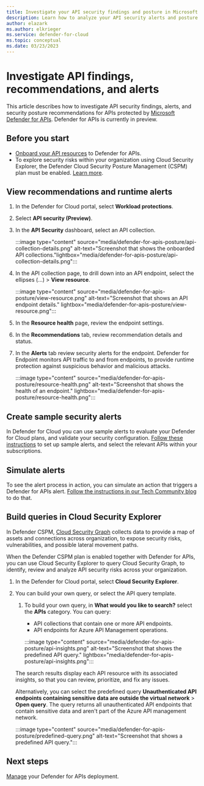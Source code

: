 ```yaml
---
title: Investigate your API security findings and posture in Microsoft Defender for Cloud
description: Learn how to analyze your API security alerts and posture in Microsoft Defender for Cloud
author: elazark
ms.author: elkrieger
ms.service: defender-for-cloud
ms.topic: conceptual
ms.date: 03/23/2023
---
```

# Investigate API findings, recommendations, and alerts

This article describes how to investigate API security findings, alerts, and security posture recommendations for APIs protected by [Microsoft Defender for APIs](defender-for-apis-introduction.md). Defender for APIs is currently in preview.

## Before you start

- [Onboard your API resources](defender-for-apis-deploy.md) to Defender for APIs.
- To explore security risks within your organization using Cloud Security Explorer, the Defender Cloud Security Posture Management (CSPM) plan must be enabled. [Learn more](concept-cloud-security-posture-management.md).

## View recommendations and runtime alerts

1. In the Defender for Cloud portal, select **Workload protections**.
1. Select **API security (Preview)**.
1. In the **API Security** dashboard, select an API collection.

    :::image type="content" source="media/defender-for-apis-posture/api-collection-details.png" alt-text="Screenshot that shows the onboarded API collections."lightbox="media/defender-for-apis-posture/api-collection-details.png":::

1. In the API collection page, to drill down into an API endpoint, select the ellipses (...) > **View resource**.

     :::image type="content" source="media/defender-for-apis-posture/view-resource.png" alt-text="Screenshot that shows an API endpoint details." lightbox="media/defender-for-apis-posture/view-resource.png":::

1. In the **Resource health** page, review the endpoint settings.
1. In the **Recommendations** tab, review recommendation details and status.
1. In the **Alerts** tab review security alerts for the endpoint. Defender for Endpoint monitors API traffic to and from endpoints, to provide runtime protection against suspicious behavior and malicious attacks.

    :::image type="content" source="media/defender-for-apis-posture/resource-health.png" alt-text="Screenshot that shows the health of an endpoint." lightbox="media/defender-for-apis-posture/resource-health.png":::

## Create sample security alerts

In Defender for Cloud you can use sample alerts to evaluate your Defender for Cloud plans, and validate your security configuration. [Follow these instructions](alert-validation.md#generate-sample-security-alerts) to set up sample alerts, and select the relevant APIs within your subscriptions.

## Simulate alerts

To see the alert process in action, you can simulate an action that triggers a Defender for APIs alert. [Follow the instructions in our Tech Community blog](https://techcommunity.microsoft.com/t5/microsoft-defender-for-cloud/validating-microsoft-defender-for-apis-alerts/ba-p/3803874) to do that.

## Build queries in Cloud Security Explorer

In Defender CSPM, [Cloud Security Graph](concept-attack-path.md) collects data to provide a map of assets and connections across organization, to expose security risks, vulnerabilities, and possible lateral movement paths.

When the Defender CSPM plan is enabled together with Defender for APIs, you can use Cloud Security Explorer to query Cloud Security Graph, to identify, review and analyze API security risks across your organization. 

1. In the Defender for Cloud portal, select **Cloud Security Explorer**.
1. You can build your own query, or select the API query template.
    1. To build your own query, in **What would you like to search?** select the **APIs** category. You can query:
        - API collections that contain one or more API endpoints.
        - API endpoints for Azure API Management operations.

        :::image type="content" source="media/defender-for-apis-posture/api-insights.png" alt-text="Screenshot that shows the predefined API query." lightbox="media/defender-for-apis-posture/api-insights.png":::
    
    The search results display each API resource with its associated insights, so that you can review, prioritize, and fix any issues.

    Alternatively, you can select the predefined query **Unauthenticated API endpoints containing sensitive data are outside the virtual network** > **Open query**. The query returns all unauthenticated API endpoints that contain sensitive data and aren't part of the Azure API management network.
    
    :::image type="content" source="media/defender-for-apis-posture/predefined-query.png" alt-text="Screenshot that shows a predefined API query.":::
    

## Next steps

[Manage](defender-for-apis-manage.md) your Defender for APIs deployment.



